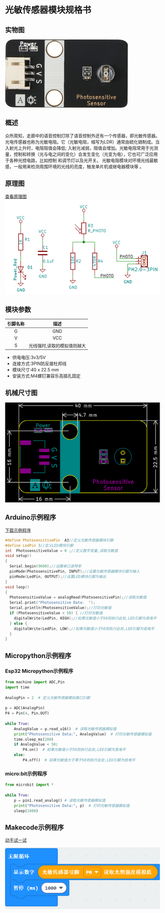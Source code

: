 # 光敏传感器模块规格书

## 实物图

![实物图](picture/photo_sensitive_sensor.png)

## 概述

众所周知，走廊中的语音控制灯除了语音控制外还有一个传感器，即光敏传感器。光电传感器也称为光敏电阻。它（光敏电阻，缩写为LDR）通常由硫化镉制成。当入射光上升时，电阻阻值会降低; 入射光减弱，阻值会增加。光敏电阻常用于光测量，控制和转换（光与电之间的变化）会发生变化（光变为电），它也可广泛应用于各种光控电路，比如控制 和调节灯以及光开关。 光敏电阻模块对环境光线最敏感，一般用来检测周围环境的光线的亮度，触发单片机或继电器模块等  。

## 原理图

 [查看原理图](zh-cn\ph2.0_sensors\sensors\photo_sensitive_sensor\photo_sensitive_sensor_schematic.pdf ':ignore') 
![原理图](picture/photo_sensitive_sensor_schematic.png)

## 模块参数

| 引脚名称 |            描述             |
| :------: | :-------------------------: |
|    G     |             GND             |
|    V     |             VCC             |
|    S     | 光线强时,读取的模拟值则越大 |

- 供电电压:3v3/5V
-  连接方式:3PIN防反接杜邦线
-  模块尺寸:40 x 22.5 mm
-  安装方式:M4螺钉兼容乐高插孔固定

## 机械尺寸图 

![机械尺寸图](picture/photo_sensitive_sensor_assembly.png)

## Arduino示例程序

 [下载示例程序](zh-cn\ph2.0_sensors\sensors\photo_sensitive_sensor\photo_sensitive_sensor.zip ':ignore') 

```c++
#define PhotosensitivePin  A3//定义光敏传感器模块引脚
#define LedPin 3//定义LED模块引脚
int  PhotosensitiveValue = 0 ;//定义数字变量,读取光敏值
void setup()
{
  Serial.begin(9600);//设置串口波特率
  pinMode(PhotosensitivePin, INPUT);//设置光敏传感器模块引脚为输入
  pinMode(LedPin, OUTPUT);//设置LED模块引脚为输出
}
void loop()
{
  PhotosensitiveValue = analogRead(PhotosensitivePin);//读取光敏值
  Serial.print("Photosensitive Data:  ");
  Serial.println(PhotosensitiveValue);//打印光敏值
  if (PhotosensitiveValue < 50) { //打印光敏值
    digitalWrite(LedPin, HIGH);//如果光敏值小于50则执行此处,LED引脚为高电平
  } else {
    digitalWrite(LedPin, LOW);//如果光敏值小于50则执行此处,LED引脚为低电平
  }
}
```

## Micropython示例程序

### Esp32 Micropython示例程序

```python
from machine import ADC,Pin
import time

AnalogPin = 2  # 定义光敏传感器模拟接口引脚

p = ADC(AnalogPin)
P4 = Pin(4, Pin.OUT)

while True:
    AnalogValue = p.read_u16()  # 读取光敏传感器模拟值
    print("Photosensitive Data:", AnalogValue)  # 打印光敏传感器模拟值
    time.sleep_ms(200)
    if AnalogValue < 50:
        P4.on()  # 如果光敏值小于50则执行此处,LED引脚为高电平
    else:
        P4.off()  # 如果光敏值大于等于50则执行此处,LED引脚为低电平
```

### micro:bit示例程序

```python
from microbit import *

while True:
    p = pin1.read_analog() # 读取光敏传感器模拟值
    print("Photosensitive Data:", p)  # 打印光敏传感器模拟值
    sleep(1000)
```

## Makecode示例程序

<a href="https://makecode.microbit.org/_iHV8rCMPMUj4" target="_blank">动手试一试</a>

![机械尺寸图](picture/06.jpg)